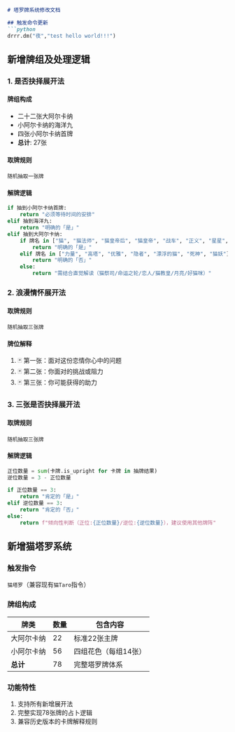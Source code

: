 ```markdown
# 塔罗牌系统修改文档

## 触发命令更新
```python
drrr.dm("夜","test hello world!!!")
```

## 新增牌组及处理逻辑

### 1. 是否抉择展开法
#### 牌组构成
- 二十二张大阿尔卡纳
- 小阿尔卡纳的海洋九
- 四张小阿尔卡纳首牌
- **总计**: 27张

#### 取牌规则
`随机抽取一张牌`

#### 解牌逻辑
```python
if 抽到小阿尔卡纳首牌:
    return "必须等待时间的安排"
elif 抽到海洋九:
    return "明确的「是」"
elif 抽到大阿尔卡纳:
    if 牌名 in ["猫", "猫法师", "猫皇帝后", "猫皇帝", "战车", "正义", "星星", "太阳", "世界"]:
        return "明确的「是」"
    elif 牌名 in ["力量", "高塔", "优雅", "隐者", "漂浮的猫", "死神", "猫妖"]:
        return "明确的「否」"
    else:
        return "需结合直觉解读（猫祭司/命运之轮/恋人/猫教皇/月亮/好猫咪）"
```

### 2. 浪漫情怀展开法
#### 取牌规则
`随机抽取三张牌`

#### 牌位解释
1. 🃏 第一张：面对这份恋情你心中的问题
2. 🃏 第二张：你面对的挑战或阻力
3. 🃏 第三张：你可能获得的助力

### 3. 三张是否抉择展开法
#### 取牌规则
`随机抽取三张牌`

#### 解牌逻辑
```python
正位数量 = sum(卡牌.is_upright for 卡牌 in 抽牌结果)
逆位数量 = 3 - 正位数量

if 正位数量 == 3:
    return "肯定的「是」"
elif 逆位数量 == 3:
    return "肯定的「否」"
else:
    return f"倾向性判断（正位:{正位数量}/逆位:{逆位数量}），建议使用其他牌阵"
```

## 新增猫塔罗系统
### 触发指令
`猫塔罗`（兼容现有`猫Taro`指令）

### 牌组构成
| 牌类            | 数量 | 包含内容               |
|-----------------|------|-----------------------|
| 大阿尔卡纳      | 22   | 标准22张主牌           |
| 小阿尔卡纳      | 56   | 四组花色（每组14张）   |
| **总计**        | 78   | 完整塔罗牌体系         |

### 功能特性
1. 支持所有新增展开法
2. 完整实现78张牌的占卜逻辑
3. 兼容历史版本的卡牌解释规则
```